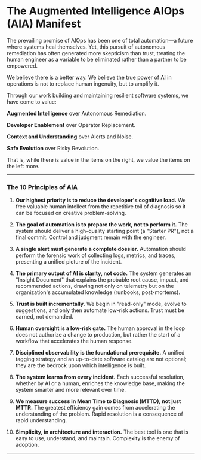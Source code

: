 # The Augmented Intelligence AIOps (AIA) Manifest

The prevailing promise of AIOps has been one of total automation—a future where systems heal themselves. Yet, this pursuit of autonomous remediation has often generated more skepticism than trust, treating the human engineer as a variable to be eliminated rather than a partner to be empowered.

We believe there is a better way. We believe the true power of AI in operations is not to replace human ingenuity, but to amplify it.

Through our work building and maintaining resilient software systems, we have come to value:

**Augmented Intelligence** over Autonomous Remediation.

**Developer Enablement** over Operator Replacement.

**Context and Understanding** over Alerts and Noise.

**Safe Evolution** over Risky Revolution.

That is, while there is value in the items on the right, we value the items on the left more.

---

### The 10 Principles of AIA

1.  **Our highest priority is to reduce the developer's cognitive load.** We free valuable human intellect from the repetitive toil of diagnosis so it can be focused on creative problem-solving.

2.  **The goal of automation is to prepare the work, not to perform it.** The system should deliver a high-quality starting point (a "Starter PR"), not a final commit. Control and judgment remain with the engineer.

3.  **A single alert must generate a complete dossier.** Automation should perform the forensic work of collecting logs, metrics, and traces, presenting a unified picture of the incident.

4.  **The primary output of AI is clarity, not code.** The system generates an "Insight Document" that explains the probable root cause, impact, and recommended actions, drawing not only on telemetry but on the organization's accumulated knowledge (runbooks, post-mortems).

5.  **Trust is built incrementally.** We begin in "read-only" mode, evolve to suggestions, and only then automate low-risk actions. Trust must be earned, not demanded.

6.  **Human oversight is a low-risk gate.** The human approval in the loop does not authorize a change to production, but rather the start of a workflow that accelerates the human response.

7.  **Disciplined observability is the foundational prerequisite.** A unified tagging strategy and an up-to-date software catalog are not optional; they are the bedrock upon which intelligence is built.

8.  **The system learns from every incident.** Each successful resolution, whether by AI or a human, enriches the knowledge base, making the system smarter and more relevant over time.

9.  **We measure success in Mean Time to Diagnosis (MTTD), not just MTTR.** The greatest efficiency gain comes from accelerating the understanding of the problem. Rapid resolution is a consequence of rapid understanding.

10. **Simplicity, in architecture and interaction.** The best tool is one that is easy to use, understand, and maintain. Complexity is the enemy of adoption.

---

